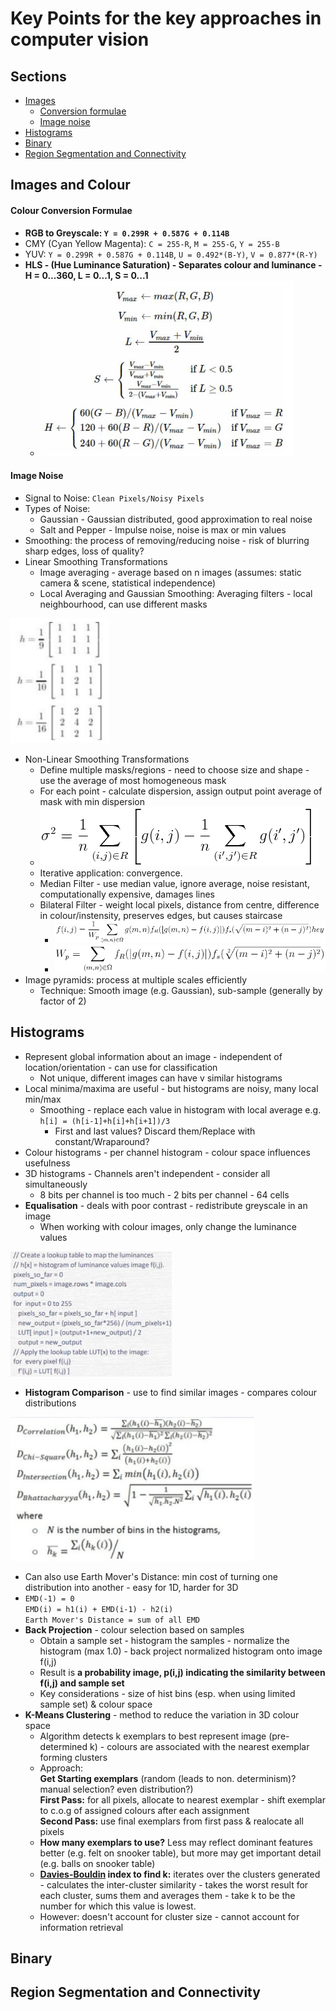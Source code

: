 # Key Points for the key approaches in computer vision

## Sections

- [Images](#images-and-colour)
  - [Conversion formulae](#colour-conversion-formulae)
  - [Image noise](#image-noise)
- [Histograms](#histograms)
- [Binary](#binary)
- [Region Segmentation and Connectivity](#region-segmentation-and-connectivity)

## Images and Colour

#### Colour Conversion Formulae

- **RGB to Greyscale: `Y = 0.299R + 0.587G + 0.114B`**
- CMY (Cyan Yellow Magenta): `C = 255-R`, `M = 255-G`, `Y = 255-B`
- YUV: `Y = 0.299R + 0.587G + 0.114B`, `U = 0.492*(B-Y)`, `V = 0.877*(R-Y)`
- **HLS - (Hue Luminance Saturation) - Separates colour and luminance - H = 0...360, L = 0...1, S = 0...1**
  - ![RGB TO HLS CONVERSION](../imgs/RGB2HLS.png)

#### Image Noise

- Signal to Noise: `Clean Pixels/Noisy Pixels`
- Types of Noise: 
  - Gaussian - Gaussian distributed, good approximation to real noise
  - Salt and Pepper - Impulse noise, noise is max or min values
- Smoothing: the process of removing/reducing noise - risk of blurring sharp edges, loss of quality?
- Linear Smoothing Transformations
  - Image averaging - average based on n images (assumes: static camera & scene, statistical independence)
  - Local Averaging and Gaussian Smoothing: Averaging filters - local neighbourhood, can use different masks

<img src="../imgs/masks.png" alt="AVERAGING FILTERS/MASKS" height="200"/>

- Non-Linear Smoothing Transformations 
  - Define multiple masks/regions - need to choose size and shape - use the average of most homogeneous mask
  - For each point - calculate dispersion, assign output point average of mask with min dispersion
  - ![NON-LINEAR SMOOTHING FORMULA](../imgs/non-linear-smoothing.png)
  - Iterative application: convergence.
  - Median Filter - use median value, ignore average, noise resistant, computationally expensive, damages lines
  - Bilateral Filter - weight local pixels, distance from centre, difference in colour/instensity, preserves edges, but causes staircase
    - ![Weighting Pixels](../imgs/pixel-weighting.png)
    - ![Pixel Weight](../imgs/pixel-weight.png)
- Image pyramids: process at multiple scales efficiently 
  - Technique: Smooth image (e.g. Gaussian), sub-sample (generally by factor of 2)


## Histograms

- Represent global information about an image - independent of location/orientation - can use for classification
  - Not unique, different images can have v similar histograms
- Local minima/maxima are useful - but histograms are noisy, many local min/max
  - Smoothing - replace each value in histogram with local average e.g. `h[i] = (h[i-1]+h[i]+h[i+1])/3`
    - First and last values? Discard them/Replace with constant/Wraparound?
- Colour histograms - per channel histogram - colour space influences usefulness
- 3D histograms - Channels aren't independent - consider all simultaneously
  - 8 bits per channel is too much - 2 bits per channel - 64 cells
- **Equalisation** - deals with poor contrast - redistribute greyscale in an image
  - When working with colour images, only change the luminance values

<img src="../imgs/equalisation.png" alt="Equalisation psuedo code" height="200"/>

- **Histogram Comparison** - use to find similar images - compares colour distributions

<img src="../imgs/histogram-comparison.png" alt="Histogram Comparison Metrics" height="230">

- Can also use Earth Mover's Distance: min cost of turning one distribution into another - easy for 1D, harder for 3D
- `EMD(-1) = 0`<br>`EMD(i) = h1(i) + EMD(i-1) - h2(i)`<br>`Earth Mover's Distance = sum of all EMD`
- **Back Projection** - colour selection based on samples
  - Obtain a sample set - histogram the samples - normalize the histogram (max 1.0) - back project normalized histogram onto image f(i,j)
  - Result is **a probability image, p(i,j) indicating the similarity between f(i,j) and sample set**
  - Key considerations - size of hist bins (esp. when using limited sample set) & colour space
- **K-Means  Clustering** - method to reduce the variation in 3D colour space
  - Algorithm detects k exemplars to best represent image (pre-determined k) - colours are associated with the nearest exemplar forming clusters
  - Approach:<br>**Get Starting exemplars** (random (leads to non. determinism)? manual selection? even distribution?)<br>**First Pass:** for all pixels, allocate to nearest exemplar - shift exemplar to c.o.g of assigned colours after each assignment<br>**Second Pass:** use final exemplars from first pass & realocate all pixels
  - **How many exemplars to use?** Less may reflect dominant features better (e.g. felt on snooker table), but more may get important detail (e.g. balls on snooker table)
  - **[Davies-Bouldin](https://en.wikipedia.org/wiki/Davies%E2%80%93Bouldin_index#Definition) index to find k:** iterates over the clusters generated - calculates the inter-cluster similarity - takes the worst result for each cluster, sums them and averages them - take k to be the number for which this value is lowest.
  - However: doesn't account for cluster size - cannot account for information retrieval

## Binary

## Region Segmentation and Connectivity
